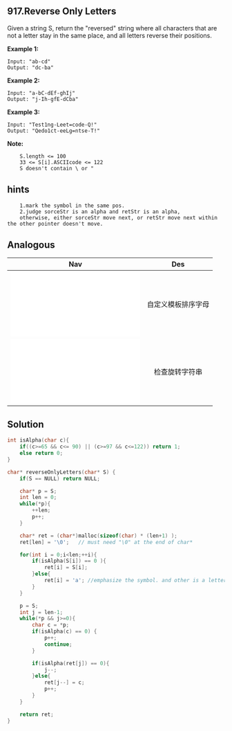 ## 917.Reverse Only Letters

Given a string S, return the "reversed" string where all characters that are not a letter stay in the same place, and all letters reverse their positions.

**Example 1:**
```
Input: "ab-cd"
Output: "dc-ba"
```
**Example 2:**
```
Input: "a-bC-dEf-ghIj"
Output: "j-Ih-gfE-dCba"
```
**Example 3:**
```
Input: "Test1ng-Leet=code-Q!"
Output: "Qedo1ct-eeLg=ntse-T!"
```

**Note:**
```
    S.length <= 100
    33 <= S[i].ASCIIcode <= 122
    S doesn't contain \ or "
```

## hints
```
    1.mark the symbol in the same pos.
    2.judge sorceStr is an alpha and retStr is an alpha,
    otherwise, either sorceStr move next, or retStr move next within the other pointer doesn't move.
```

## Analogous
|                         Nav               |                   Des            |
| :----------------------------------------:|:--------------------------------:|
| ![customSortString](../../medium/791/customSortString.md)|自定义模板排序字母 |
| ![rotateString](rotateString.md)         |检查旋转字符串                     |

## Solution
``` c
int isAlpha(char c){
    if((c>=65 && c<= 90) || (c>=97 && c<=122)) return 1;
    else return 0;
}

char* reverseOnlyLetters(char* S) {
    if(S == NULL) return NULL;

    char* p = S;
    int len = 0;
    while(*p){
        ++len;
        p++;
    }

    char* ret = (char*)malloc(sizeof(char) * (len+1) );
    ret[len] = '\0';   // must need "\0" at the end of char*

    for(int i = 0;i<len;++i){
        if(isAlpha(S[i]) == 0 ){
            ret[i] = S[i];
        }else{
            ret[i] = 'a'; //emphasize the symbol. and other is a letter.
        }
    }

    p = S;
    int j = len-1;
    while(*p && j>=0){
        char c = *p;
        if(isAlpha(c) == 0) {
            p++;
            continue;
        }

        if(isAlpha(ret[j]) == 0){
            j--;
        }else{
            ret[j--] = c;
            p++;
        }
    }

    return ret;
}
```



